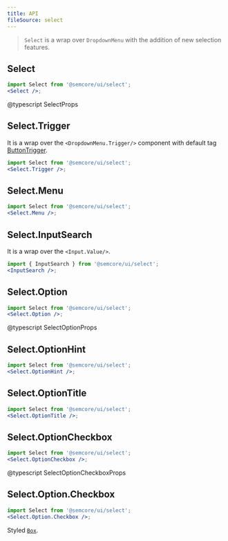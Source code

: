 ```yaml
---
title: API
fileSource: select
---
```


> `Select` is a wrap over `DropdownMenu` with the addition of new selection features.

## Select

```jsx
import Select from '@semcore/ui/select';
<Select />;
```

@typescript SelectProps

## Select.Trigger

It is a wrap over the `<DropdownMenu.Trigger/>` component with default tag [ButtonTrigger](/components/filter-trigger/filter-trigger-api/#a7d101).

```jsx
import Select from '@semcore/ui/select';
<Select.Trigger />;
```

## Select.Menu

```jsx
import Select from '@semcore/ui/select';
<Select.Menu />;
```

## Select.InputSearch

It is a wrap over the `<Input.Value/>`.

```jsx
import { InputSearch } from '@semcore/ui/select';
<InputSearch />;
```

## Select.Option

```jsx
import Select from '@semcore/ui/select';
<Select.Option />;
```

@typescript SelectOptionProps

## Select.OptionHint

```jsx
import Select from '@semcore/ui/select';
<Select.OptionHint />;
```

## Select.OptionTitle

```jsx
import Select from '@semcore/ui/select';
<Select.OptionTitle />;
```

## Select.OptionCheckbox

```jsx
import Select from '@semcore/ui/select';
<Select.OptionCheckbox />;
```

@typescript SelectOptionCheckboxProps

## Select.Option.Checkbox

```jsx
import Select from '@semcore/ui/select';
<Select.Option.Checkbox />;
```

Styled [`Box`](/layout/box-system/box-api/#a3cfce).
